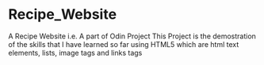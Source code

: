 # Recipe_Website
A Recipe Website i.e. A part of Odin Project
This Project is the demostration of the skills that I have learned so far using HTML5 which are html text elements, lists, image tags and links tags
